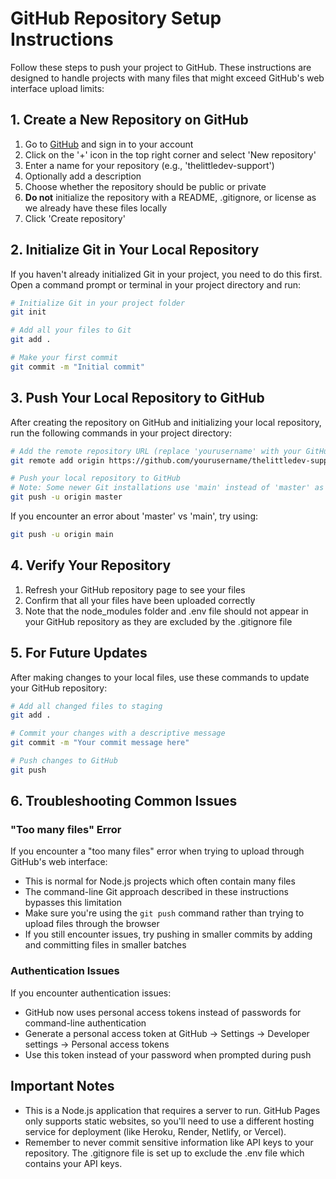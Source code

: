 # GitHub Repository Setup Instructions

Follow these steps to push your project to GitHub. These instructions are designed to handle projects with many files that might exceed GitHub's web interface upload limits:

## 1. Create a New Repository on GitHub

1. Go to [GitHub](https://github.com/) and sign in to your account
2. Click on the '+' icon in the top right corner and select 'New repository'
3. Enter a name for your repository (e.g., 'thelittledev-support')
4. Optionally add a description
5. Choose whether the repository should be public or private
6. **Do not** initialize the repository with a README, .gitignore, or license as we already have these files locally
7. Click 'Create repository'

## 2. Initialize Git in Your Local Repository

If you haven't already initialized Git in your project, you need to do this first. Open a command prompt or terminal in your project directory and run:

```bash
# Initialize Git in your project folder
git init

# Add all your files to Git
git add .

# Make your first commit
git commit -m "Initial commit"
```

## 3. Push Your Local Repository to GitHub

After creating the repository on GitHub and initializing your local repository, run the following commands in your project directory:

```bash
# Add the remote repository URL (replace 'yourusername' with your GitHub username)
git remote add origin https://github.com/yourusername/thelittledev-support.git

# Push your local repository to GitHub
# Note: Some newer Git installations use 'main' instead of 'master' as the default branch
git push -u origin master
```

If you encounter an error about 'master' vs 'main', try using:

```bash
git push -u origin main
```

## 4. Verify Your Repository

1. Refresh your GitHub repository page to see your files
2. Confirm that all your files have been uploaded correctly
3. Note that the node_modules folder and .env file should not appear in your GitHub repository as they are excluded by the .gitignore file

## 5. For Future Updates

After making changes to your local files, use these commands to update your GitHub repository:

```bash
# Add all changed files to staging
git add .

# Commit your changes with a descriptive message
git commit -m "Your commit message here"

# Push changes to GitHub
git push
```

## 6. Troubleshooting Common Issues

### "Too many files" Error

If you encounter a "too many files" error when trying to upload through GitHub's web interface:

- This is normal for Node.js projects which often contain many files
- The command-line Git approach described in these instructions bypasses this limitation
- Make sure you're using the `git push` command rather than trying to upload files through the browser
- If you still encounter issues, try pushing in smaller commits by adding and committing files in smaller batches

### Authentication Issues

If you encounter authentication issues:

- GitHub now uses personal access tokens instead of passwords for command-line authentication
- Generate a personal access token at GitHub → Settings → Developer settings → Personal access tokens
- Use this token instead of your password when prompted during push

## Important Notes

- This is a Node.js application that requires a server to run. GitHub Pages only supports static websites, so you'll need to use a different hosting service for deployment (like Heroku, Render, Netlify, or Vercel).
- Remember to never commit sensitive information like API keys to your repository. The .gitignore file is set up to exclude the .env file which contains your API keys.